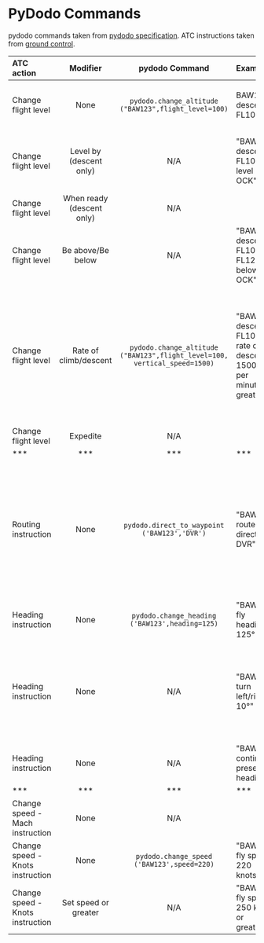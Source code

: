 # PyDodo Commands

pydodo commands taken from [pydodo specification](https://github.com/alan-turing-institute/dodo/blob/master/Specification.md). ATC instructions taken from [ground control](https://github.com/project-bluebird/ground-control/blob/main/other/ATC-instructions.md).

| ATC action | Modifier | pydodo Command | Example | Notes
| :--| :--: | :--: | :-- | :-- |
| Change flight level | None | `pydodo.change_altitude ("BAW123",flight_level=100)` | BAW123 descend FL100 | Use `flight_level` argument, not the `altitude` argument |
| Change flight level | Level by (descent only) | N/A | "BAW123 descend FL100 level by OCK" | ATC document suggests to use unmodified commands in first instance |
| Change flight level | When ready (descent only) | N/A |  | |
| Change flight level | Be above/Be below | N/A | "BAW123 descend FL100, be FL120 or below at OCK" | |
| Change flight level | Rate of climb/descent| `pydodo.change_altitude ("BAW123",flight_level=100, vertical_speed=1500)`  | "BAW123 descend FL100, rate of descent 1500 feet per minute or greater" |Optional `vertical_speed` argument is documented but has not been demonstrated to work. Cannot confirm units are in feet/minute - cannot specify "or greater"|
| Change flight level | Expedite | N/A |  | |
| *** | *** | *** | *** | *** |
| Routing instruction | None | `pydodo.direct_to_waypoint ('BAW123','DVR')` | "BAW123 route direct to DVR" | Waypoint must be specified in the aircraft's `list_route`. Unsure if this is currently functional as `list_route` does not update to reflect specified waypoint as next waypoint |
| Heading instruction | None | `pydodo.change_heading ('BAW123',heading=125)` | "BAW123 fly heading 125°"| Point the aircraft in a specified direction. |
| Heading instruction | None | N/A | "BAW123 turn left/right 10°"| Heading instruction given as relative heading to aircraft once it's on a straight portion of the route |
| Heading instruction | None | N/A | "BAW123 continue present heading" |  |
| *** | *** | *** | *** | *** |
| Change speed - Mach instruction | None | N/A |  | Used for flight levels typically > 250 |
| Change speed - Knots instruction | None | `pydodo.change_speed ('BAW123',speed=220)` | "BAW123, fly speed 220 knots" | Used for flight levels typically < 250 |
| Change speed - Knots instruction | Set speed or greater | N/A | "BAW123, fly speed 250 knots or greater" |  |
